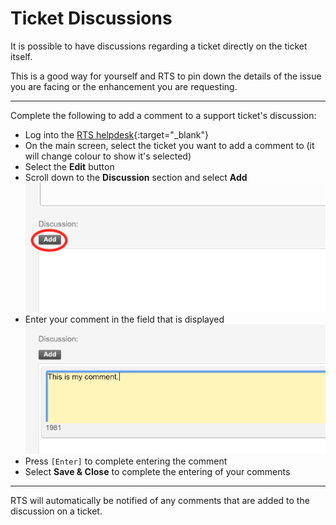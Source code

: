 # Ticket Discussions

It is possible to have discussions regarding a ticket directly on the ticket itself.

This is a good way for yourself and RTS to pin down the details of the issue you are facing or the enhancement you are requesting.

___
Complete the following to add a comment to a support ticket's discussion:

- Log into the [RTS helpdesk](https://helpdesk.rts-solutions.net){:target="_blank"}
- On the main screen, select the ticket you want to add a comment to (it will change colour to show it's selected)
- Select the **Edit** button
- Scroll down to the **Discussion** section and select **Add**
![Discussion Add Button](/assets/images/dicusssion-add-button.png)
- Enter your comment in the field that is displayed
![Discussion Enter Comment](/assets/images/discussion-enter-comment.png)
- Press `[Enter]` to complete entering the comment
- Select **Save & Close** to complete the entering of your comments

___
RTS will automatically be notified of any comments that are added to the discussion on a ticket.

